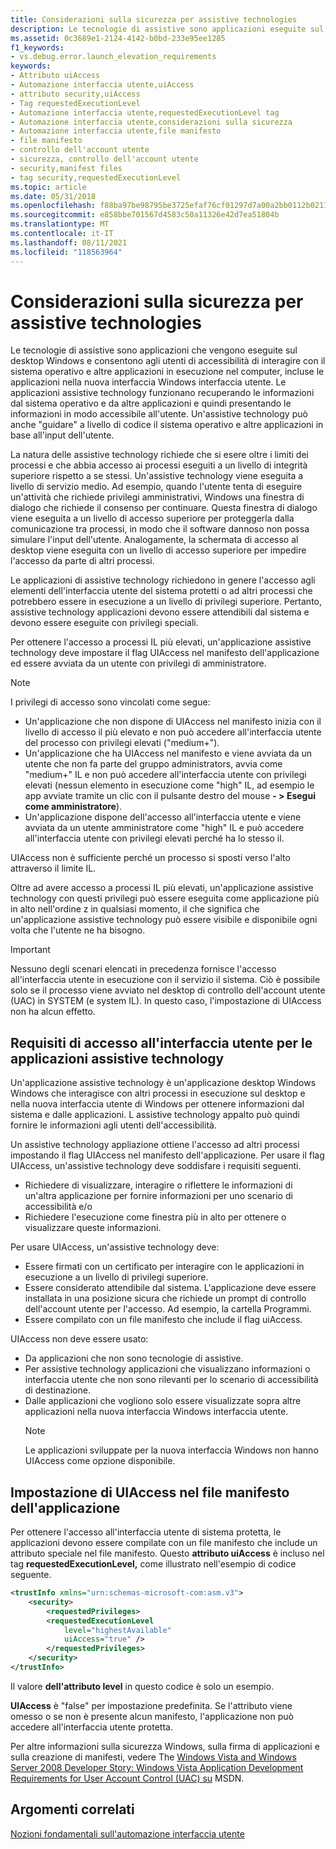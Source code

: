 ```yaml
---
title: Considerazioni sulla sicurezza per assistive technologies
description: Le tecnologie di assistive sono applicazioni eseguite sul desktop Windows e consentono agli utenti di accessibilità di interagire con il sistema operativo e altre applicazioni in esecuzione nel computer, incluse le applicazioni nella nuova interfaccia utente Windows utente.
ms.assetid: 0c3689e1-2124-4142-b0bd-233e95ee1285
f1_keywords:
- vs.debug.error.launch_elevation_requirements
keywords:
- Attributo uiAccess
- Automazione interfaccia utente,uiAccess
- attributo security,uiAccess
- Tag requestedExecutionLevel
- Automazione interfaccia utente,requestedExecutionLevel tag
- Automazione interfaccia utente,considerazioni sulla sicurezza
- Automazione interfaccia utente,file manifesto
- file manifesto
- controllo dell'account utente
- sicurezza, controllo dell'account utente
- security,manifest files
- tag security,requestedExecutionLevel
ms.topic: article
ms.date: 05/31/2018
ms.openlocfilehash: f88ba97be98795be3725efaf76cf01297d7a00a2bb0112b0211581b3e0e4035f
ms.sourcegitcommit: e858bbe701567d4583c50a11326e42d7ea51804b
ms.translationtype: MT
ms.contentlocale: it-IT
ms.lasthandoff: 08/11/2021
ms.locfileid: "118563964"
---
```

# <a name="security-considerations-for-assistive-technologies"></a>Considerazioni sulla sicurezza per assistive technologies

Le tecnologie di assistive sono applicazioni che vengono eseguite sul desktop Windows e consentono agli utenti di accessibilità di interagire con il sistema operativo e altre applicazioni in esecuzione nel computer, incluse le applicazioni nella nuova interfaccia Windows interfaccia utente. Le applicazioni assistive technology funzionano recuperando le informazioni dal sistema operativo e da altre applicazioni e quindi presentando le informazioni in modo accessibile all'utente. Un'assistive technology può anche "guidare" a livello di codice il sistema operativo e altre applicazioni in base all'input dell'utente.

La natura delle assistive technology richiede che si esere oltre i limiti dei processi e che abbia accesso ai processi eseguiti a un livello di integrità superiore rispetto a se stessi. Un'assistive technology viene eseguita a livello di servizio medio. Ad esempio, quando l'utente tenta di eseguire un'attività che richiede privilegi amministrativi, Windows una finestra di dialogo che richiede il consenso per continuare. Questa finestra di dialogo viene eseguita a un livello di accesso superiore per proteggerla dalla comunicazione tra processi, in modo che il software dannoso non possa simulare l'input dell'utente. Analogamente, la schermata di accesso al desktop viene eseguita con un livello di accesso superiore per impedire l'accesso da parte di altri processi.

Le applicazioni di assistive technology richiedono in genere l'accesso agli elementi dell'interfaccia utente del sistema protetti o ad altri processi che potrebbero essere in esecuzione a un livello di privilegi superiore. Pertanto, assistive technology applicazioni devono essere attendibili dal sistema e devono essere eseguite con privilegi speciali.

Per ottenere l'accesso a processi IL più elevati, un'applicazione assistive technology deve impostare il flag UIAccess nel manifesto dell'applicazione ed essere avviata da un utente con privilegi di amministratore.

> [!NOTE]
> I privilegi di accesso sono vincolati come segue:
>
> - Un'applicazione che non dispone di UIAccess nel manifesto inizia con il livello di accesso il più elevato e non può accedere all'interfaccia utente del processo con privilegi elevati ("medium+").
> - Un'applicazione che ha UIAccess nel manifesto e viene avviata da un utente che non fa parte del gruppo administrators, avvia come "medium+" IL e non può accedere all'interfaccia utente con privilegi elevati (nessun elemento in esecuzione come "high" IL, ad esempio le app avviate tramite un clic con il pulsante destro del mouse **- > Esegui come amministratore**).
> - Un'applicazione dispone dell'accesso all'interfaccia utente e viene avviata da un utente amministratore come "high" IL e può accedere all'interfaccia utente con privilegi elevati perché ha lo stesso il.
>
> UIAccess non è sufficiente perché un processo si sposti verso l'alto attraverso il limite IL.

Oltre ad avere accesso a processi IL più elevati, un'applicazione assistive technology con questi privilegi può essere eseguita come applicazione più in alto nell'ordine z in qualsiasi momento, il che significa che un'applicazione assistive technology può essere visibile e disponibile ogni volta che l'utente ne ha bisogno.

> [!Important]
> Nessuno degli scenari elencati in precedenza fornisce l'accesso all'interfaccia utente in esecuzione con il servizio il sistema. Ciò è possibile solo se il processo viene avviato nel desktop di controllo dell'account utente (UAC) in SYSTEM (e system IL). In questo caso, l'impostazione di UIAccess non ha alcun effetto.

## <a name="uiaccess-requirements-for-assistive-technology-applications"></a>Requisiti di accesso all'interfaccia utente per le applicazioni assistive technology

Un'applicazione assistive technology è un'applicazione desktop Windows Windows che interagisce con altri processi in esecuzione sul desktop e nella nuova interfaccia utente di Windows per ottenere informazioni dal sistema e dalle applicazioni. L assistive technology appalto può quindi fornire le informazioni agli utenti dell'accessibilità.

Un assistive technology appliazione ottiene l'accesso ad altri processi impostando il flag UIAccess nel manifesto dell'applicazione. Per usare il flag UIAccess, un'assistive technology deve soddisfare i requisiti seguenti.

-   Richiedere di visualizzare, interagire o riflettere le informazioni di un'altra applicazione per fornire informazioni per uno scenario di accessibilità e/o
-   Richiedere l'esecuzione come finestra più in alto per ottenere o visualizzare queste informazioni.

Per usare UIAccess, un'assistive technology deve:

-   Essere firmati con un certificato per interagire con le applicazioni in esecuzione a un livello di privilegi superiore.
-   Essere considerato attendibile dal sistema. L'applicazione deve essere installata in una posizione sicura che richiede un prompt di controllo dell'account utente per l'accesso. Ad esempio, la cartella Programmi.
-   Essere compilato con un file manifesto che include il flag uiAccess.

UIAccess non deve essere usato:

-   Da applicazioni che non sono tecnologie di assistive.
-   Per assistive technology applicazioni che visualizzano informazioni o interfaccia utente che non sono rilevanti per lo scenario di accessibilità di destinazione.
-   Dalle applicazioni che vogliono solo essere visualizzate sopra altre applicazioni nella nuova interfaccia Windows interfaccia utente.
    > [!Note]  
    > Le applicazioni sviluppate per la nuova interfaccia Windows non hanno UIAccess come opzione disponibile.

     

## <a name="setting-uiaccess-in-the-application-manifest-file"></a>Impostazione di UIAccess nel file manifesto dell'applicazione

Per ottenere l'accesso all'interfaccia utente di sistema protetta, le applicazioni devono essere compilate con un file manifesto che include un attributo speciale nel file manifesto. Questo **attributo uiAccess** è incluso nel tag **requestedExecutionLevel,** come illustrato nell'esempio di codice seguente.


```XML
<trustInfo xmlns="urn:schemas-microsoft-com:asm.v3"> 
    <security> 
        <requestedPrivileges> 
        <requestedExecutionLevel 
            level="highestAvailable" 
            uiAccess="true" /> 
        </requestedPrivileges> 
    </security> 
</trustInfo> 
```



Il valore **dell'attributo level** in questo codice è solo un esempio.

**UIAccess** è "false" per impostazione predefinita. Se l'attributo viene omesso o se non è presente alcun manifesto, l'applicazione non può accedere all'interfaccia utente protetta.

Per altre informazioni sulla sicurezza Windows, sulla firma di applicazioni e sulla creazione di manifesti, vedere The [Windows Vista and Windows Server 2008 Developer Story: Windows Vista Application Development Requirements for User Account Control (UAC) su](/previous-versions/aa905330(v=msdn.10)) MSDN.

## <a name="related-topics"></a>Argomenti correlati

<dl> <dt>

[Nozioni fondamentali sull'automazione interfaccia utente](entry-uiautocore-overview.md)
</dt> </dl>

 

 